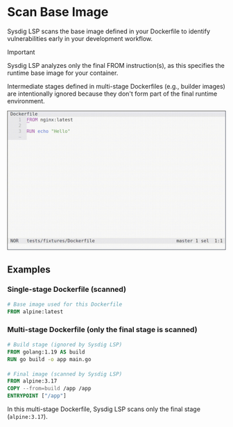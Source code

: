 # Scan Base Image

Sysdig LSP scans the base image defined in your Dockerfile to identify vulnerabilities early in your development workflow.

> [!IMPORTANT]
> Sysdig LSP analyzes only the final FROM instruction(s), as this specifies the runtime base image for your container.
>
> Intermediate stages defined in multi-stage Dockerfiles (e.g., builder images) are intentionally ignored because they don't
> form part of the final runtime environment.

![Sysdig LSP executing base image scan in the Helix editor](./scan_base_image.gif)

## Examples

### Single-stage Dockerfile (scanned)

```dockerfile
# Base image used for this Dockerfile
FROM alpine:latest
```

### Multi-stage Dockerfile (only the final stage is scanned)

```dockerfile
# Build stage (ignored by Sysdig LSP)
FROM golang:1.19 AS build
RUN go build -o app main.go

# Final image (scanned by Sysdig LSP)
FROM alpine:3.17
COPY --from=build /app /app
ENTRYPOINT ["/app"]
```

In this multi-stage Dockerfile, Sysdig LSP scans only the final stage (`alpine:3.17`).
